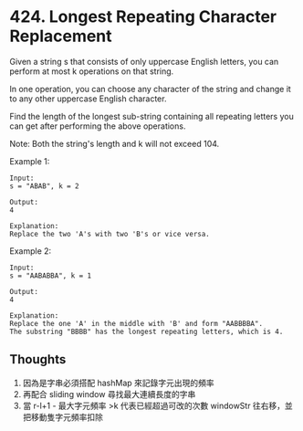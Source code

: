 # 424. Longest Repeating Character Replacement

Given a string s that consists of only uppercase English letters, you can perform at most k operations on that string.

In one operation, you can choose any character of the string and change it to any other uppercase English character.

Find the length of the longest sub-string containing all repeating letters you can get after performing the above operations.

Note:
Both the string's length and k will not exceed 104.

Example 1:

```
Input:
s = "ABAB", k = 2

Output:
4

Explanation:
Replace the two 'A's with two 'B's or vice versa.
```

Example 2:

```
Input:
s = "AABABBA", k = 1

Output:
4

Explanation:
Replace the one 'A' in the middle with 'B' and form "AABBBBA".
The substring "BBBB" has the longest repeating letters, which is 4.
```

## Thoughts

1. 因為是字串必須搭配 hashMap 來記錄字元出現的頻率
2. 再配合 sliding window 尋找最大連續長度的字串
3. 當 r-l+1 - 最大字元頻率 >k 代表已經超過可改的次數 windowStr 往右移，並把移動隻字元頻率扣除
